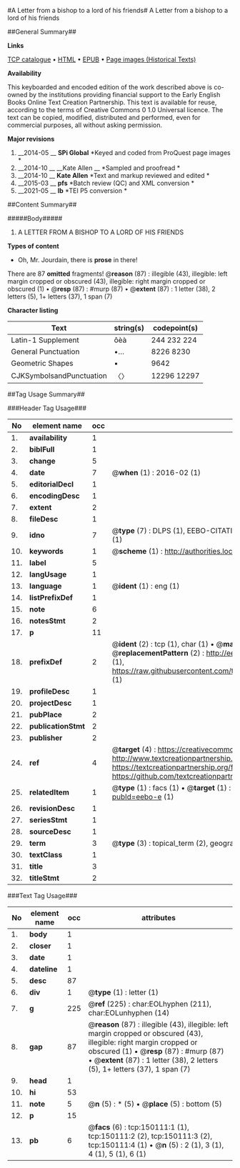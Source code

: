 #A Letter from a bishop to a lord of his friends#
A Letter from a bishop to a lord of his friends

##General Summary##

**Links**

[TCP catalogue](http://www.ota.ox.ac.uk/tcp/)  • 
[HTML](http://tei.it.ox.ac.uk/tcp/Texts-HTML/free/A87/A87920.html)  • 
[EPUB](http://tei.it.ox.ac.uk/tcp/Texts-EPUB/free/A87/A87920.epub) • 
[Page images (Historical Texts)](https://historicaltexts.jisc.ac.uk/eebo-36282215e)

**Availability**

This keyboarded and encoded edition of the work described above is co-owned by the
    institutions providing financial support to the Early English Books Online Text Creation
    Partnership. This text is available for reuse, according to the terms of  Creative Commons 0 1.0 Universal
    licence. The text can be copied, modified, distributed and performed, even for commercial
    purposes, all without asking permission.

**Major revisions**

1. __2014-05 __ __SPi Global__ *Keyed and coded from ProQuest page images *
1. __2014-10 __ __Kate Allen __ *Sampled and proofread *
1. __2014-10 __ __Kate Allen__ *Text and markup reviewed and edited *
1. __2015-03 __ __pfs__ *Batch review (QC) and XML conversion *
1. __2021-05 __ __lb__ *TEI P5 conversion *

##Content Summary##

#####Body#####

1. A LETTER FROM A BISHOP TO A LORD OF HIS FRIENDS

**Types of content**

  * Oh, Mr. Jourdain, there is **prose** in there!

There are 87 **omitted** fragments! 
 @__reason__ (87) : illegible (43), illegible: left margin cropped or obscured (43), illegible: right margin cropped or obscured (1)  •  @__resp__ (87) : #murp (87)  •  @__extent__ (87) : 1 letter (38), 2 letters (5), 1+ letters (37), 1 span (7)

**Character listing**


|Text|string(s)|codepoint(s)|
|---|---|---|
|Latin-1 Supplement|ôèà|244 232 224|
|General Punctuation|•…|8226 8230|
|Geometric Shapes|▪|9642|
|CJKSymbolsandPunctuation|〈〉|12296 12297|

##Tag Usage Summary##

###Header Tag Usage###

|No|element name|occ|attributes|
|---|---|---|---|
|1.|__availability__|1||
|2.|__biblFull__|1||
|3.|__change__|5||
|4.|__date__|7| @__when__ (1) : 2016-02 (1)|
|5.|__editorialDecl__|1||
|6.|__encodingDesc__|1||
|7.|__extent__|2||
|8.|__fileDesc__|1||
|9.|__idno__|7| @__type__ (7) : DLPS (1), EEBO-CITATION (1), VID (1), EEBO-PROQUEST (1), STC (2), OCLC (1)|
|10.|__keywords__|1| @__scheme__ (1) : http://authorities.loc.gov/ (1)|
|11.|__label__|5||
|12.|__langUsage__|1||
|13.|__language__|1| @__ident__ (1) : eng (1)|
|14.|__listPrefixDef__|1||
|15.|__note__|6||
|16.|__notesStmt__|2||
|17.|__p__|11||
|18.|__prefixDef__|2| @__ident__ (2) : tcp (1), char (1)  •  @__matchPattern__ (2) : ([0-9\-]+):([0-9IVX]+) (1), (.+) (1)  •  @__replacementPattern__ (2) : http://eebo.chadwyck.com/downloadtiff?vid=$1&page=$2 (1), https://raw.githubusercontent.com/textcreationpartnership/Texts/master/tcpchars.xml#$1 (1)|
|19.|__profileDesc__|1||
|20.|__projectDesc__|1||
|21.|__pubPlace__|2||
|22.|__publicationStmt__|2||
|23.|__publisher__|2||
|24.|__ref__|4| @__target__ (4) : https://creativecommons.org/publicdomain/zero/1.0/ (1), http://www.textcreationpartnership.org/docs/. (1), https://textcreationpartnership.org/faq/#faq05 (1), https://github.com/textcreationpartnership (1)|
|25.|__relatedItem__|1| @__type__ (1) : facs (1)  •  @__target__ (1) : https://data.historicaltexts.jisc.ac.uk/view?pubId=eebo-e (1)|
|26.|__revisionDesc__|1||
|27.|__seriesStmt__|1||
|28.|__sourceDesc__|1||
|29.|__term__|3| @__type__ (3) : topical_term (2), geographic_name (1)|
|30.|__textClass__|1||
|31.|__title__|3||
|32.|__titleStmt__|2||


###Text Tag Usage###

|No|element name|occ|attributes|
|---|---|---|---|
|1.|__body__|1||
|2.|__closer__|1||
|3.|__date__|1||
|4.|__dateline__|1||
|5.|__desc__|87||
|6.|__div__|1| @__type__ (1) : letter (1)|
|7.|__g__|225| @__ref__ (225) : char:EOLhyphen (211), char:EOLunhyphen (14)|
|8.|__gap__|87| @__reason__ (87) : illegible (43), illegible: left margin cropped or obscured (43), illegible: right margin cropped or obscured (1)  •  @__resp__ (87) : #murp (87)  •  @__extent__ (87) : 1 letter (38), 2 letters (5), 1+ letters (37), 1 span (7)|
|9.|__head__|1||
|10.|__hi__|53||
|11.|__note__|5| @__n__ (5) : * (5)  •  @__place__ (5) : bottom (5)|
|12.|__p__|15||
|13.|__pb__|6| @__facs__ (6) : tcp:150111:1 (1), tcp:150111:2 (2), tcp:150111:3 (2), tcp:150111:4 (1)  •  @__n__ (5) : 2 (1), 3 (1), 4 (1), 5 (1), 6 (1)|
